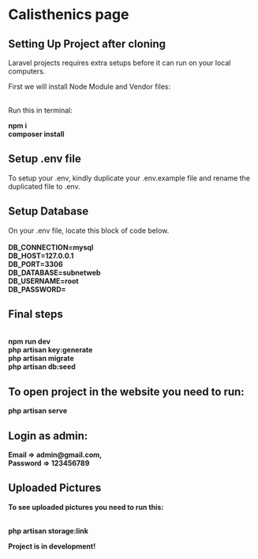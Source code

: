 <h1>Calisthenics page</h1>

<h2>Setting Up Project after cloning</h2>
<p>Laravel projects requires extra setups before it can run on your local computers.</p>
<p>
    First we will install Node Module and Vendor files:<br>
    <br>
    <p>Run this in terminal:</p>
    <strong>npm i</strong><br>
    <strong>composer install</strong><br>
</p>

<h2>Setup .env file</h2>
<p>
To setup your .env, kindly duplicate your .env.example file and rename the duplicated file to .env.
</p>

<h2>Setup Database</h2>
<p>On your .env file, locate this block of code below.<br>
<br>
<b>
DB_CONNECTION=mysql<br>
DB_HOST=127.0.0.1<br>
DB_PORT=3306<br>
DB_DATABASE=subnetweb<br>
DB_USERNAME=root<br>
DB_PASSWORD=<br>
</b>
</p>

<h2>Final steps</h2>
<br>
<b>
npm run dev<br>
php artisan key:generate<br>
php artisan migrate <br>
php artisan db:seed <br>
</b>

<h2>To open project in the website you need to run:</h2>
<strong>php artisan serve</strong>

<h2>Login as admin:</h2>
<b>Email => admin@gmail.com,<br>
Password => 123456789</br>

<h2>Uploaded Pictures</h2>
<p>To see uploaded pictures you need to run this:</p><br>
php artisan storage:link<br>

<p><b>Project is in development!</b></p>
